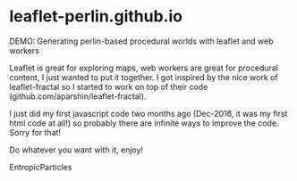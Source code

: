 # leaflet-perlin.github.io
DEMO: Generating perlin-based procedural worlds with leaflet and web workers

Leaflet is great for exploring maps, web workers are great for procedural content, I just wanted to put it together. I got inspired by the nice work of leaflet-fractal so I started to work on top of their code (github.com/aparshin/leaflet-fractal).

I just did my first javascript code two months ago (Dec-2016, it was my first html code at all!) so probably there are infinite ways to improve the code. Sorry for that!

Do whatever you want with it, enjoy!

EntropicParticles
